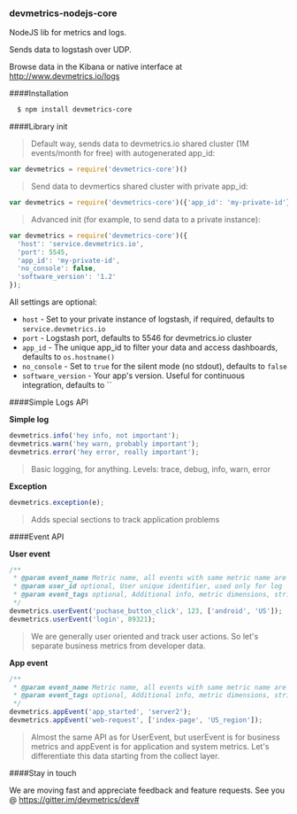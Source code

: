 ### devmetrics-nodejs-core
NodeJS lib for metrics and logs.

Sends data to logstash over UDP.

Browse data in the Kibana or native interface at http://www.devmetrics.io/logs

####Installation

``` bash
  $ npm install devmetrics-core
```

####Library init

> Default way, sends data to devmetrics.io shared cluster (1M events/month for free) with autogenerated app_id:

``` js
var devmetrics = require('devmetrics-core')()
```

> Send data to devmertics shared cluster with private app_id:

``` js
var devmetrics = require('devmetrics-core')({'app_id': 'my-private-id'});
```

> Advanced init (for example, to send data to a private instance):

``` js
var devmetrics = require('devmetrics-core')({
  'host': 'service.devmetrics.io',
  'port': 5545,
  'app_id': 'my-private-id',
  'no_console': false,
  'software_version': '1.2'
});
```
All settings are optional:

- `host` - Set to your private instance of logstash, if required, defaults to `service.devmetrics.io`
- `port` - Logstash port, defaults to 5546 for devmetrics.io cluster
- `app_id` - The unique app_id to filter your data and access dashboards, defaults to `os.hostname()`
- `no_console` - Set to `true` for the silent mode (no stdout), defaults to `false`
- `software_version` - Your app's version. Useful for continuous integration, defaults to ``

####Simple Logs API

**Simple log**

``` js
devmetrics.info('hey info, not important');
devmetrics.warn('hey warn, probably important');
devmetrics.error('hey error, really important');
```

> Basic logging, for anything. Levels: trace, debug, info, warn, error

**Exception**

``` js
devmetrics.exception(e);
```

> Adds special sections to track application problems


####Event API

**User event**

``` js
/**
 * @param event_name Metric name, all events with same metric name are aggregated
 * @param user_id optional, User unique identifier, used only for log
 * @param event_tags optional, Additional info, metric dimensions, string or array
 */
devmetrics.userEvent('puchase_button_click', 123, ['android', 'US']);
devmetrics.userEvent('login', 89321);
```

> We are generally user oriented and track user actions. So let's separate business metrics from developer data.


**App event**

``` js
/**
 * @param event_name Metric name, all events with same metric name are aggregated
 * @param event_tags optional, Additional info, metric dimensions, string or array
 */
devmetrics.appEvent('app_started', 'server2');
devmetrics.appEvent('web-request', ['index-page', 'US_region']);
```

>  Almost the same API as for UserEvent, but userEvent is for business metrics and appEvent is for application and system metrics. Let's differentiate this data starting from the collect layer.

####Stay in touch

We are moving fast and appreciate feedback and feature requests.
See you @ https://gitter.im/devmetrics/dev#
